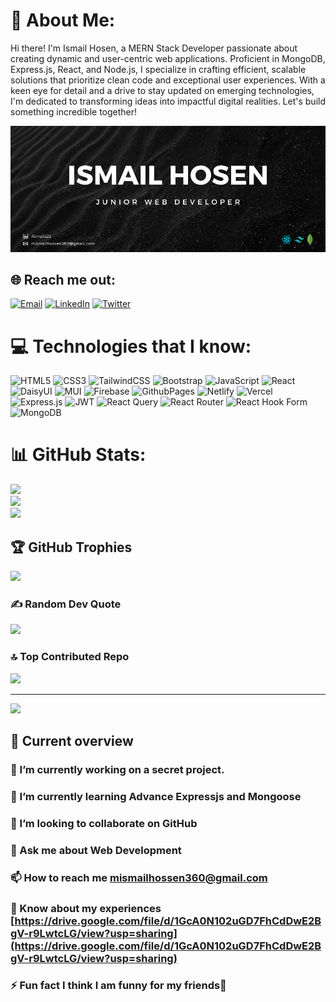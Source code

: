# 💫 About Me:

Hi there! I'm Ismail Hosen, a MERN Stack Developer passionate about creating
dynamic and user-centric web applications. Proficient in MongoDB, Express.js,
React, and Node.js, I specialize in crafting efficient, scalable solutions that
prioritize clean code and exceptional user experiences. With a keen eye for
detail and a drive to stay updated on emerging technologies, I'm dedicated to
transforming ideas into impactful digital realities. Let's build something
incredible together!

<img src="./images/cover.png" alt="cover"/>

## 🌐 Reach me out:

[![Email](https://img.shields.io/badge/Email-%23D14836.svg?logo=gmail&logoColor=white)](mailto:mismailhossen360@gmail.com)
[![LinkedIn](https://img.shields.io/badge/LinkedIn-%230077B5.svg?logo=linkedin&logoColor=white)](https://linkedin.com/in/ismail121)
[![Twitter](https://img.shields.io/badge/Twitter-%231DA1F2.svg?logo=Twitter&logoColor=white)](https://twitter.com/satict2016)

# 💻 Technologies that I know:

![HTML5](https://img.shields.io/badge/html5-%23E34F26.svg?style=for-the-badge&logo=html5&logoColor=white)
![CSS3](https://img.shields.io/badge/css3-%231572B6.svg?style=for-the-badge&logo=css3&logoColor=white)
![TailwindCSS](https://img.shields.io/badge/tailwindcss-%2338B2AC.svg?style=for-the-badge&logo=tailwind-css&logoColor=white)
![Bootstrap](https://img.shields.io/badge/bootstrap-%238511FA.svg?style=for-the-badge&logo=bootstrap&logoColor=white)
![JavaScript](https://img.shields.io/badge/javascript-%23323330.svg?style=for-the-badge&logo=javascript&logoColor=%23F7DF1E)
![React](https://img.shields.io/badge/react-%2320232a.svg?style=for-the-badge&logo=react&logoColor=%2361DAFB)
![DaisyUI](https://img.shields.io/badge/daisyui-5A0EF8?style=for-the-badge&logo=daisyui&logoColor=white)
![MUI](https://img.shields.io/badge/MUI-%230081CB.svg?style=for-the-badge&logo=mui&logoColor=white)
![Firebase](https://img.shields.io/badge/firebase-%23039BE5.svg?style=for-the-badge&logo=firebase)
![GithubPages](https://img.shields.io/badge/github%20pages-121013?style=for-the-badge&logo=github&logoColor=white)
![Netlify](https://img.shields.io/badge/netlify-%23000000.svg?style=for-the-badge&logo=netlify&logoColor=#00C7B7)
![Vercel](https://img.shields.io/badge/vercel-%23000000.svg?style=for-the-badge&logo=vercel&logoColor=white)
![Express.js](https://img.shields.io/badge/express.js-%23404d59.svg?style=for-the-badge&logo=express&logoColor=%2361DAFB)
![JWT](https://img.shields.io/badge/JWT-black?style=for-the-badge&logo=JSON%20web%20tokens)
![React Query](https://img.shields.io/badge/-React%20Query-FF4154?style=for-the-badge&logo=react%20query&logoColor=white)
![React Router](https://img.shields.io/badge/React_Router-CA4245?style=for-the-badge&logo=react-router&logoColor=white)
![React Hook Form](https://img.shields.io/badge/React%20Hook%20Form-%23EC5990.svg?style=for-the-badge&logo=reacthookform&logoColor=white)
![MongoDB](https://img.shields.io/badge/MongoDB-%234ea94b.svg?style=for-the-badge&logo=mongodb&logoColor=white)

# 📊 GitHub Stats:

![](https://github-readme-stats.vercel.app/api?username=ismail-hossen&theme=dark&hide_border=false&include_all_commits=false&count_private=false)<br/>
![](https://github-readme-streak-stats.herokuapp.com/?user=ismail-hossen&theme=dark&hide_border=false)<br/>
![](https://github-readme-stats.vercel.app/api/top-langs/?username=ismail-hossen&theme=dark&hide_border=false&include_all_commits=false&count_private=false&layout=compact)

## 🏆 GitHub Trophies

![](https://github-profile-trophy.vercel.app/?username=ismail-hossen&theme=radical&no-frame=false&no-bg=true&margin-w=4)

### ✍️ Random Dev Quote

![](https://quotes-github-readme.vercel.app/api?type=horizontal&theme=radical)

### 🔝 Top Contributed Repo

![](https://github-contributor-stats.vercel.app/api?username=ismail-hossen&limit=5&theme=dark&combine_all_yearly_contributions=true)

---

[![](https://visitcount.itsvg.in/api?id=ismail-hossen&icon=0&color=0)](https://visitcount.itsvg.in)

## 👀 Current overview

### 🔭 I’m currently working on **a secret project.**

### 🌱 I’m currently learning **Advance Expressjs and Mongoose**

### 👯 I’m looking to collaborate on **GitHub**

### 💬 Ask me about **Web Development**

### 📫 How to reach me **mismailhossen360@gmail.com**

### 📄 Know about my experiences [https://drive.google.com/file/d/1GcA0N102uGD7FhCdDwE2BgV-r9LwtcLG/view?usp=sharing](https://drive.google.com/file/d/1GcA0N102uGD7FhCdDwE2BgV-r9LwtcLG/view?usp=sharing)

### ⚡ Fun fact **I think I am funny for my friends👯**
